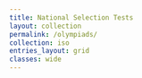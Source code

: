 ```yaml
---
title: National Selection Tests
layout: collection
permalink: /olympiads/
collection: iso
entries_layout: grid
classes: wide
---
```

